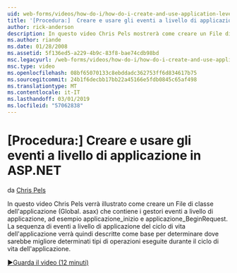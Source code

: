 ```yaml
---
uid: web-forms/videos/how-do-i/how-do-i-create-and-use-application-level-events-in-aspnet
title: '[Procedura:]  Creare e usare gli eventi a livello di applicazione in ASP.NET | Microsoft Docs'
author: rick-anderson
description: In questo video Chris Pels mostrerà come creare un File di classe dell'applicazione (Global. asax) che contiene i gestori eventi a livello di applicazione, ad esempio Application_S...
ms.author: riande
ms.date: 01/28/2008
ms.assetid: 5f136ed5-a229-4b9c-83f8-bae74cdb98bd
msc.legacyurl: /web-forms/videos/how-do-i/how-do-i-create-and-use-application-level-events-in-aspnet
msc.type: video
ms.openlocfilehash: 08bf65070133c8ebddadc362753ff6d834617b75
ms.sourcegitcommit: 24b1f6decbb17bb22a45166e5fdb0845c65af498
ms.translationtype: MT
ms.contentlocale: it-IT
ms.lasthandoff: 03/01/2019
ms.locfileid: "57062838"
---
```

<a name="how-do-i--create-and-use-application-level-events-in-aspnet"></a>[Procedura:]  Creare e usare gli eventi a livello di applicazione in ASP.NET
====================
da [Chris Pels](https://twitter.com/chrispels)

In questo video Chris Pels verrà illustrato come creare un File di classe dell'applicazione (Global. asax) che contiene i gestori eventi a livello di applicazione, ad esempio applicazione\_inizio e applicazione\_BeginRequest. La sequenza di eventi a livello di applicazione del ciclo di vita dell'applicazione verrà quindi descritte come base per determinare dove sarebbe migliore determinati tipi di operazioni eseguite durante il ciclo di vita dell'applicazione.

[&#9654;Guarda il video (12 minuti)](https://channel9.msdn.com/Blogs/ASP-NET-Site-Videos/how-do-i-create-and-use-application-level-events-in-aspnet)
